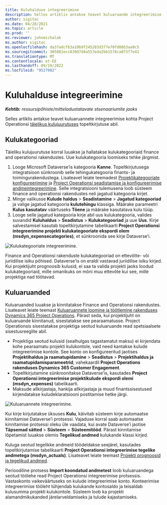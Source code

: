 ```yaml
---
title: Kuluhalduse integreerimine
description: Selles artiklis antakse teavet kuluaruande integreerimise kohta Project Operationsis topeltkirjutuse abil.
author: sigitac
ms.date: 04/28/2021
ms.topic: article
ms.prod: ''
ms.reviewer: johnmichalak
ms.author: sigitac
ms.openlocfilehash: da37adcf63a10b9f245283d377e70fd08b3aa9c5
ms.sourcegitcommit: 385081ecc839d7d4a557eda2bb1578ca073f7e41
ms.translationtype: MT
ms.contentlocale: et-EE
ms.lasthandoff: 09/19/2022
ms.locfileid: "9527982"
---
```

# <a name="expense-management-integration"></a>Kuluhalduse integreerimine

_**Kehtib:** ressursipõhiste/mitteladustatavate stsenaariumite jaoks_

Selles artiklis antakse teavet kuluaruannete integreerimise kohta Project Operationsi [täielikus kulujuurutuses](../expense/expense-overview.md) topeltkirjutuse abil.

## <a name="expense-categories"></a>Kulukategooriad

Täieliku kulujuurutuse korral luuakse ja hallatakse kulukategooriaid finance and operationsi rakendustes. Uue kulukategooria loomiseks tehke järgmist.

1. Looge Microsoft Dataverse’is kategooria **Kanne**. Topeltkirjutusega integratsioon sünkroonib selle tehingukategooria finants- ja toimingurakendustega. Lisateavet leiate teemadest [Projektikategooriate konfigureerimine](/dynamics365/project-operations/project-accounting/configure-project-categories) ja [Project Operationsi seadistamise ja konfigureerimise andmeintegreerimine](resource-dual-write-setup-integration.md). Selle integratsiooni tulemusena loob süsteem finance and operationsi rakendustes neli jagatud kategooria kirjet.
2. Minge valikusse **Kulude haldus** > **Seadistamine** > **Jagatud kategooriad** ja valige jagatud kategooria **kulutehingu** klassiga. Määrake parameetri **Kulus kasutatav** väärtuseks **Tõene** ja määrake kasutatava kulu tüüp.
3. Looge selle jagatud kategooria kirje abil uus kulukategooria, valides suvandid **Kuluhaldus** > **Seadistus** > **Kulukategooriad** ja uue **Uus**. Kirje salvestamisel kasutab topeltkirjutamine tabelikaarti **Project Operationsi integreerimine projekti kulukategooriate ekspordi olem (msdyn\_expensecategories)**, et sünkroonida see kirje Dataverse’i.

  ![Kulukategooriate integreerimine.](./media/DW6ExpenseCategories.png)

Finance and Operationsi rakenduste kulukategooriad on ettevõtte- või juriidilise isiku põhised. Dataverse’is on eraldi vastavad juriidilise isiku kirjed. Kui projektijuht prognoosib kulusid, ei saa ta valida projekti jaoks loodud kulukategooriaid, mille omanikuks on mõni muu ettevõte kui see, mille projektiga nad töötavad. 

## <a name="expense-reports"></a>Kuluaruanded

Kuluaruanded luuakse ja kinnitatakse Finance and Operationsi rakendustes. Lisateavet leiate teemast [Kuluaruannete loomine ja töötlemine rakenduses Dynamics 365 Project Operations](/training/modules/create-process-expense-reports/). Pärast seda, kui projektijuht on kuluaruande kinnitanud, sisestatakse see pearaamatusse. Project Operationsis sisestatakse projektiga seotud kuluaruande read spetsiaalsete sisestusreeglite abil.

  - Projektiga seotud kulusid (sealhulgas tagastamatut maksu) ei kirjendata kohe pearaamatu projekti kulukontole, vaid need kantakse kulude integreerimise kontole. See konto on konfigureeritud jaotises **Projektihaldus ja raamatupidamine** > **Seadistus** > **Projektihaldus ja raamatupidamisparameetrid**, vahekaardil **Project Operations rakenduses Dynamics 365 Customer Engagement**.
  - Topeltkirjutamine sünkroonitakse Dataverse’is, kasutades **Project Operationsi integreerimise projektikulude ekspordi olemi (msdyn\_expenses)** tabelikaarti.
  - Maksude allkirjastaja, hankija allkirjastaja ja muud finantssisestused kirjendatakse kuludeklaratsiooni postitamise hetke järgi.

  ![Kuluaruannete integreerimine.](./media/DW6ExpenseReports.png)

Kui kirje kirjutatakse üksuses **Kulu**, käivitab süsteem kirje automaatse kinnitamise Dataverse’i protsessi. Vajaduse korral saab automaatse kinnitamise protsessi oleku üle vaadata, kui avate Dataverse’i jaotise **Täpsemad sätted** > **Süsteem** > **Süsteemitööd**. Pärast kinnitamise lõpetamist luuakse olemis **Tegelikud andmed** kulukande klassi kirjed.

Kuluga seotud tegelikke andmeid töödeldakse seejärel, kasutades topeltkirjutamise tabelikaarti **Project Operationsi integreerimise tegelike andmetega (msdyn\_actuals)**. Lisateavet leiate teemast [Projekti prognoosid ja tegelikud andmed](resource-dual-write-estimates-actuals.md).

Perioodiline protsess **Import koondatud andmetest** loob kuluaruandega seotud töölehe read Project Operationsi integreerimise protsessis. Vastaskonto vaikeväärtuseks on kulude integreerimise konto. Konteerimise integreerimise tööleht tühjendab kulukande kontosaldo ja teisaldab kulusumma projekti kulukontole. Süsteem loob ka projekti alamandmikukanded järelarveldamiseks ja tulude kajastamiseks.
